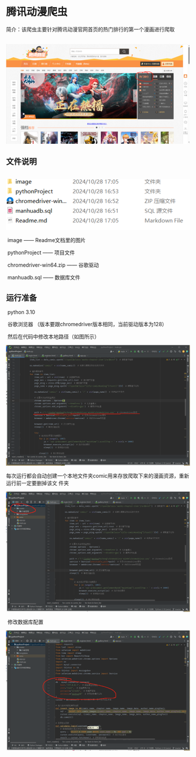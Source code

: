 # 腾讯动漫爬虫

​	简介：该爬虫主要针对腾讯动漫官网首页的热门排行的第一个漫画进行爬取

​	![](.\image\img1.png)

## 	文件说明

​	![](.\image\img2.png)

​	image —— Readme文档里的图片

​	pythonProject —— 项目文件

​	chromedriver-win64.zip —— 谷歌驱动

​	manhuadb.sql —— 数据库文件

## 	运行准备

​	python 3.10

​	谷歌浏览器 （版本要跟chromedriver版本相同，当前驱动版本为128）

​	然后在代码中修改本地路径（如图所示）

![](.\image\img3.png)

​	每次运行都会自动创建一个本地文件夹comic用来存放爬取下来的漫画资源，重新运行前一定要删掉该文	件夹

![](.\image\img4.png)

​	修改数据库配置

![](.\image\img5.png)
